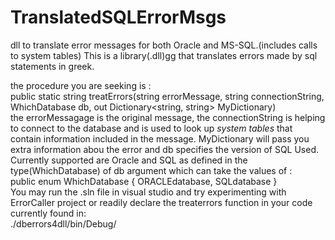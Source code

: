 # TranslatedSQLErrorMsgs
dll to translate error messages for both Oracle and MS-SQL.(includes calls to system tables)
This is a library(.dll)gg that translates errors made by sql statements in greek.<br>

the procedure you are seeking is :<br>
  public static string treatErrors(string errorMessage, string connectionString, WhichDatabase db, out Dictionary<string, string> MyDictionary)
     <br>
the errorMessagage is the original message, the connectionString is helping to connect to the database and is used to look up *system tables* that 
contain information included in the message. MyDictionary will pass you extra information abou the error and db specifies the version of SQL Used.<br>
Currently supported are Oracle and SQL as defined in the type(WhichDatabase) of db argument which can take the values of :<br>
public enum WhichDatabase { ORACLEdatabase, SQLdatabase }
<br>
You may run the .sln file in visual studio and try experimenting with ErrorCaller project
or readily declare the treaterrors function in your code currently found in:<br>
./dberrors4dll/bin/Debug/


